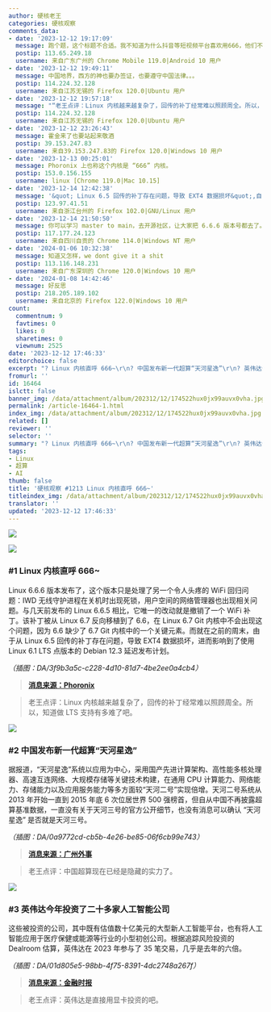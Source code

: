 ```yaml
---
author: 硬核老王
categories: 硬核观察
comments_data:
- date: '2023-12-12 19:17:09'
  message: 跑个题，这个标题不合适。我不知道为什么抖音等短视频平台喜欢用666，他们不知道（在西方）666是恶魔的数字吗？
  postip: 113.65.249.18
  username: 来自广东广州的 Chrome Mobile 119.0|Android 10 用户
- date: '2023-12-12 19:49:11'
  message: 中国地界，西方的神也要办签证，也要遵守中国法律。。。
  postip: 114.224.32.128
  username: 来自江苏无锡的 Firefox 120.0|Ubuntu 用户
- date: '2023-12-12 19:57:18'
  message: "“老王点评：Linux 内核越来越复杂了，回传的补丁经常难以照顾周全。所以，知道做 LTS 支持有多难了吧。”<br />\r\n<br />\r\n——说白了就是事多人少，测试太少。"
  postip: 114.224.32.128
  username: 来自江苏无锡的 Firefox 120.0|Ubuntu 用户
- date: '2023-12-12 23:26:43'
  message: 霍金来了也要站起来敬酒
  postip: 39.153.247.83
  username: 来自39.153.247.83的 Firefox 120.0|Windows 10 用户
- date: '2023-12-13 00:25:01'
  message: Phoronix 上也称这个内核是 “666” 内核。
  postip: 153.0.156.155
  username: linux [Chrome 119.0|Mac 10.15]
- date: '2023-12-14 12:42:38'
  message: '&quot; Linux 6.5 回传的补丁存在问题，导致 EXT4 数据损坏&quot;,自己就中招了,复制数据非常慢,且之后有损坏,之前还以为是硬盘出问题了,使用debian11复制就正常'
  postip: 123.97.41.51
  username: 来自浙江台州的 Firefox 102.0|GNU/Linux 用户
- date: '2023-12-14 21:50:50'
  message: 你可以学习 master to main，去开源社区，让大家把 6.6.6 版本号都去了。
  postip: 117.177.24.123
  username: 来自四川自贡的 Chrome 114.0|Windows NT 用户
- date: '2024-01-06 10:32:38'
  message: 知道又怎样，we dont give it a shit
  postip: 113.116.148.231
  username: 来自广东深圳的 Chrome 120.0|Windows 10 用户
- date: '2024-01-08 14:42:46'
  message: 好反思
  postip: 218.205.189.102
  username: 来自北京的 Firefox 122.0|Windows 10 用户
count:
  commentnum: 9
  favtimes: 0
  likes: 0
  sharetimes: 0
  viewnum: 2525
date: '2023-12-12 17:46:33'
editorchoice: false
excerpt: "? Linux 内核直呼 666~\r\n? 中国发布新一代超算“天河星逸”\r\n? 英伟达今年投资了二十多家人工智能公司\r\n» \r\n»"
fromurl: ''
id: 16464
islctt: false
banner_img: /data/attachment/album/202312/12/174522hux0jx99auvx0vha.jpg
permalink: /article-16464-1.html
index_img: /data/attachment/album/202312/12/174522hux0jx99auvx0vha.jpg
related: []
reviewer: ''
selector: ''
summary: "? Linux 内核直呼 666~\r\n? 中国发布新一代超算“天河星逸”\r\n? 英伟达今年投资了二十多家人工智能公司\r\n» \r\n»"
tags:
- Linux
- 超算
- AI
thumb: false
title: '硬核观察 #1213 Linux 内核直呼 666~'
titleindex_img: /data/attachment/album/202312/12/174522hux0jx99auvx0vha.jpg
translator: ''
updated: '2023-12-12 17:46:33'
---
```


![](/data/attachment/album/202312/12/174522hux0jx99auvx0vha.jpg)


![](/data/attachment/album/202312/12/174531ftaxcq3xdk5q39ri.png)


### #1 Linux 内核直呼 666~


Linux 6.6.6 版本发布了，这个版本只是处理了另一个令人头疼的 WiFi 回归问题：IWD 无线守护进程在关机时出现死锁，用户空间的网络管理器也出现相关问题。与几天前发布的 Linux 6.6.5 相比，它唯一的改动就是撤销了一个 WiFi 补丁。该补丁被从 Linux 6.7 反向移植到了 6.6，在 Linux 6.7 Git 内核中不会出现这个问题，因为 6.6 缺少了 6.7 Git 内核中的一个关键元素。而就在之前的周末，由于从 Linux 6.5 回传的补丁存在问题，导致 EXT4 数据损坏，进而影响到了使用 Linux 6.1 LTS 点版本的 Debian 12.3 延迟发布计划。


*（插图：DA/3f9b3a5c-c228-4d10-81d7-4be2ee0a4cb4）*



> 
> **[消息来源：Phoronix](https://www.phoronix.com/news/Linux-6.6.6-Released)**
> 
> 
> 



> 
> 老王点评：Linux 内核越来越复杂了，回传的补丁经常难以照顾周全。所以，知道做 LTS 支持有多难了吧。
> 
> 
> 


![](/data/attachment/album/202312/12/174549g9rb78pyp3bezorb.png)


### #2 中国发布新一代超算“天河星逸”


据报道，“天河星逸”系统以应用为中心，采用国产先进计算架构、高性能多核处理器、高速互连网络、大规模存储等关键技术构建，在通用 CPU 计算能力、网络能力、存储能力以及应用服务能力等多方面较“天河二号”实现倍增。天河二号系统从 2013 年开始一直到 2015 年底 6 次位居世界 500 强榜首，但自从中国不再披露超算基准数据，一直没有关于天河三号的官方公开细节，也没有消息可以确认 “天河星逸” 是否就是天河三号。


*（插图：DA/0a9772cd-cb5b-4e26-be85-06f6cb99e743）*



> 
> **[消息来源：广州外事](https://new.qq.com/rain/a/20231207A07TD500)**
> 
> 
> 



> 
> 老王点评：中国超算现在已经是隐藏的实力了。
> 
> 
> 


![](/data/attachment/album/202312/12/174609n2gpr9tto66o7n9y.png)


### #3 英伟达今年投资了二十多家人工智能公司


这些被投资的公司，其中既有估值数十亿美元的大型新人工智能平台，也有将人工智能应用于医疗保健或能源等行业的小型初创公司。根据追踪风险投资的 Dealroom 估算，英伟达在 2023 年参与了 35 笔交易，几乎是去年的六倍。


*（插图：DA/01d805e5-98bb-4f75-8391-4dc2748a267f）*



> 
> **[消息来源：金融时报](https://www.ft.com/content/25337df3-5b98-4dd1-b7a9-035dcc130d6a)**
> 
> 
> 



> 
> 老王点评：英伟达是直接用显卡投资的吧。
> 
> 
>